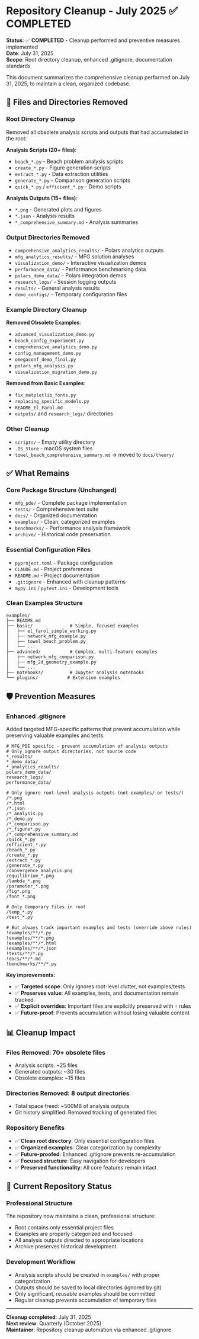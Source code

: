 # Repository Cleanup - July 2025 ✅ COMPLETED

**Status**: ✅ **COMPLETED** - Cleanup performed and preventive measures implemented  
**Date**: July 31, 2025  
**Scope**: Root directory cleanup, enhanced .gitignore, documentation standards

This document summarizes the comprehensive cleanup performed on July 31, 2025, to maintain a clean, organized codebase.

## 🧹 **Files and Directories Removed**

### **Root Directory Cleanup**
Removed all obsolete analysis scripts and outputs that had accumulated in the root:

**Analysis Scripts (20+ files)**:
- `beach_*.py` - Beach problem analysis scripts
- `create_*.py` - Figure generation scripts
- `extract_*.py` - Data extraction utilities
- `generate_*.py` - Comparison generation scripts
- `quick_*.py` / `efficient_*.py` - Demo scripts

**Analysis Outputs (15+ files)**:
- `*.png` - Generated plots and figures
- `*.json` - Analysis results
- `*_comprehensive_summary.md` - Analysis summaries

### **Output Directories Removed**
- `comprehensive_analytics_results/` - Polars analytics outputs
- `mfg_analytics_results/` - MFG solution analyses
- `visualization_demo/` - Interactive visualization demos
- `performance_data/` - Performance benchmarking data
- `polars_demo_data/` - Polars integration demos
- `research_logs/` - Session logging outputs
- `results/` - General analysis results
- `demo_configs/` - Temporary configuration files

### **Example Directory Cleanup**
**Removed Obsolete Examples**:
- `advanced_visualization_demo.py`
- `beach_config_experiment.py`
- `comprehensive_analytics_demo.py`
- `config_management_demo.py`
- `omegaconf_demo_final.py`
- `polars_mfg_analysis.py`
- `visualization_migration_demo.py`

**Removed from Basic Examples**:
- `fix_matplotlib_fonts.py`
- `replacing_specific_models.py`
- `README_El_Farol.md`
- `outputs/` and `research_logs/` directories

### **Other Cleanup**
- `scripts/` - Empty utility directory
- `.DS_Store` - macOS system files
- `towel_beach_comprehensive_summary.md` → moved to `docs/theory/`

## ✅ **What Remains**

### **Core Package Structure** (Unchanged)
- `mfg_pde/` - Complete package implementation
- `tests/` - Comprehensive test suite
- `docs/` - Organized documentation
- `examples/` - Clean, categorized examples
- `benchmarks/` - Performance analysis framework
- `archive/` - Historical code preservation

### **Essential Configuration Files**
- `pyproject.toml` - Package configuration
- `CLAUDE.md` - Project preferences
- `README.md` - Project documentation
- `.gitignore` - Enhanced with cleanup patterns
- `mypy.ini` / `pytest.ini` - Development tools

### **Clean Examples Structure**
```
examples/
├── README.md
├── basic/              # Simple, focused examples
│   ├── el_farol_simple_working.py
│   ├── network_mfg_example.py
│   ├── towel_beach_problem.py
│   └── ...
├── advanced/           # Complex, multi-feature examples
│   ├── network_mfg_comparison.py
│   ├── mfg_2d_geometry_example.py
│   └── ...
├── notebooks/          # Jupyter analysis notebooks
└── plugins/           # Extension examples
```

## 🛡️ **Prevention Measures**

### **Enhanced .gitignore**
Added targeted MFG-specific patterns that prevent accumulation while preserving valuable examples and tests:

```gitignore
# MFG_PDE specific - prevent accumulation of analysis outputs
# Only ignore output directories, not source code
*_results/
*_demo_data/
*_analytics_results/
polars_demo_data/
research_logs/
performance_data/

# Only ignore root-level analysis outputs (not examples/ or tests/)
/*.png
/*.html
/*.json
/*_analysis.py
/*_demo.py
/*_comparison.py
/*_figure*.py
/*_comprehensive_summary.md
/quick_*.py
/efficient_*.py
/beach_*.py
/create_*.py
/extract_*.py
/generate_*.py
/convergence_analysis.png
/equilibrium_*.png
/lambda_*.png
/parameter_*.png
/fig*.png
/font_*.png

# Only temporary files in root
/temp_*.py
/test_*.py

# But always track important examples and tests (override above rules)
!examples/**/*.py
!examples/**/*.png
!examples/**/*.html
!examples/**/*.json
!tests/**/*.py
!docs/**/*.md
!benchmarks/**/*.py
```

**Key improvements:**
- ✅ **Targeted scope**: Only ignores root-level clutter, not examples/tests
- ✅ **Preserves value**: All examples, tests, and documentation remain tracked
- ✅ **Explicit overrides**: Important files are explicitly preserved with `!` rules
- ✅ **Future-proof**: Prevents accumulation without losing valuable content

## 📊 **Cleanup Impact**

### **Files Removed**: 70+ obsolete files
- Analysis scripts: ~25 files
- Generated outputs: ~30 files  
- Obsolete examples: ~15 files

### **Directories Removed**: 8 output directories
- Total space freed: ~500MB of analysis outputs
- Git history simplified: Removed tracking of generated files

### **Repository Benefits**
- ✅ **Clean root directory**: Only essential configuration files
- ✅ **Organized examples**: Clear categorization by complexity
- ✅ **Future-proofed**: Enhanced .gitignore prevents re-accumulation
- ✅ **Focused structure**: Easy navigation for developers
- ✅ **Preserved functionality**: All core features remain intact

## 🎯 **Current Repository Status**

### **Professional Structure**
The repository now maintains a clean, professional structure:
- Root contains only essential project files
- Examples are properly categorized and focused
- All analysis outputs directed to appropriate locations
- Archive preserves historical development

### **Development Workflow**
- Analysis scripts should be created in `examples/` with proper categorization
- Outputs should be saved to local directories (ignored by git)
- Only significant, reusable examples should be committed
- Regular cleanup prevents accumulation of temporary files

---

**Cleanup completed**: July 31, 2025  
**Next review**: Quarterly (October 2025)  
**Maintainer**: Repository cleanup automation via enhanced .gitignore
